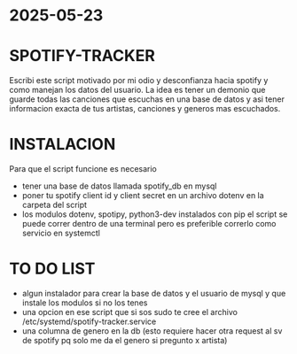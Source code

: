 # 2025-05-23
# SPOTIFY-TRACKER
Escribi este script motivado por mi odio y desconfianza hacia spotify y como manejan los datos del usuario.
La idea es tener un demonio que guarde todas las canciones que escuchas en una base de datos y asi tener informacion
exacta de tus artistas, canciones y generos mas escuchados.

# INSTALACION
Para que el script funcione es necesario 
 - tener una base de datos llamada spotify_db en mysql
 - poner tu spotify client id y client secret en un archivo dotenv en la carpeta del script
 - los modulos dotenv, spotipy, python3-dev instalados con pip
el script se puede correr dentro de una terminal pero es preferible correrlo como servicio en systemctl

# TO DO LIST
- algun instalador para crear la base de datos y el usuario de mysql y que instale los modulos si no los tenes
- una opcion en ese script que si sos sudo te cree el archivo /etc/systemd/spotify-tracker.service 
- una columna de genero en la db (esto requiere hacer otra request al sv de spotify pq solo me da el genero si pregunto x artista)



